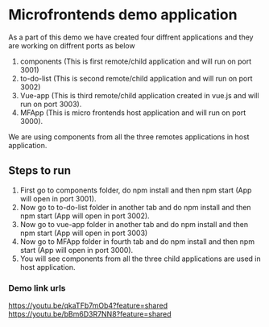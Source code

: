 # Microfrontends demo application
As a part of this demo we have created four diffrent applications and they are working on diffrent ports as below
1. components (This is first remote/child application and will run on port 3001)
2. to-do-list (This is second remote/child application and will run on port 3002)
3. Vue-app (This is third remote/child application created in vue.js and will run on port 3003).
4. MFApp (This is micro frontends host application and will run on port 3000).

We are using components from all the three remotes applications in host application.

## Steps to run
1. First go to components folder, do npm install and then npm start (App will open in port 3001).
2. Now go to to-do-list folder in another tab and do npm install and then npm start (App will open in port 3002).
3. Now go to vue-app folder in another tab and do npm install and then npm start (App will open in port 3003)
4. Now go to MFApp folder in fourth tab and do npm install and then npm start (App will open in port 3000).
5. You will see components from all the three child applications are used in host application.

### Demo link urls
https://youtu.be/qkaTFb7mOb4?feature=shared
https://youtu.be/bBm6D3R7NN8?feature=shared

